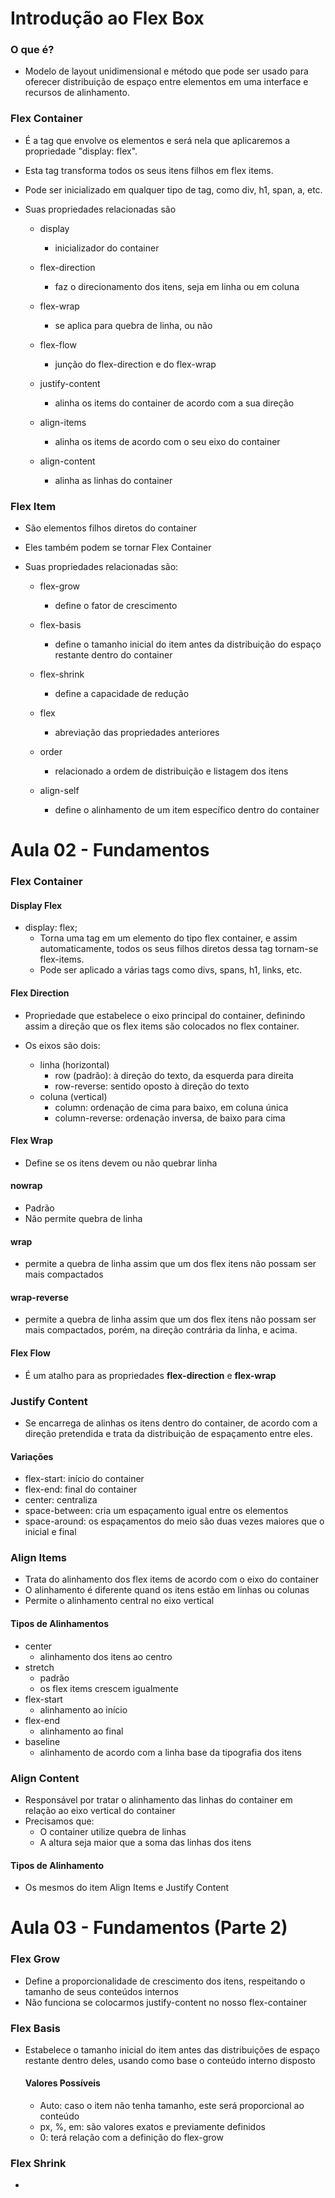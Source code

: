 # Introdução ao Flex Box

### O que é?

- Modelo de layout unidimensional e método que pode ser usado para oferecer distribuição de espaço entre elementos em uma interface e recursos de alinhamento.

### Flex Container

- É a tag que envolve os elementos e será nela que aplicaremos a propriedade "display: flex".

- Esta tag transforma todos os seus itens filhos em flex items.

- Pode ser inicializado em qualquer tipo de tag, como div, h1, span, a, etc.

- Suas propriedades relacionadas são

  - display
       - inicializador do container

  - flex-direction
      - faz o direcionamento dos itens, seja em linha ou em coluna

  - flex-wrap
       - se aplica para quebra de linha, ou não

  - flex-flow
       - junção do flex-direction e do flex-wrap

  - justify-content
       - alinha os items do container de acordo com a sua direção

  - align-items
       - alinha os items de acordo com o seu eixo do container

  - align-content
       - alinha as linhas do container

### Flex Item

- São elementos filhos diretos do container

- Eles também podem se tornar Flex Container

- Suas propriedades relacionadas são:

  - flex-grow
    - define o fator de crescimento

  - flex-basis
    - define o tamanho inicial do item antes da distribuição do espaço restante dentro do container

  - flex-shrink
    - define a capacidade de redução

  - flex
    - abreviação das propriedades anteriores

  - order
       - relacionado a ordem de distribuição e listagem dos itens

  - align-self
    - define o alinhamento de um item específico dentro do container



# Aula 02 - Fundamentos 

### Flex Container

#### Display Flex

- display: flex;
  - Torna uma tag em um elemento do tipo flex container, e assim automaticamente, todos os seus filhos diretos dessa tag tornam-se flex-items.
  - Pode ser aplicado a várias tags como divs, spans, h1, links, etc.

#### Flex Direction

- Propriedade que estabelece o eixo principal do container, definindo assim a direção que os flex items são colocados no flex container.

- Os eixos são dois: 
  - linha (horizontal)
    - row (padrão): à direção do texto, da esquerda para direita 
    - row-reverse: sentido oposto à direção do texto
  - coluna (vertical)
    - column: ordenação de cima para baixo, em coluna única
    - column-reverse: ordenação inversa, de baixo para cima

#### Flex Wrap

- Define se os itens devem ou não quebrar linha

#### nowrap

- Padrão
- Não permite quebra de linha

#### wrap

- permite a quebra de linha assim que um dos flex itens não possam ser mais compactados

#### wrap-reverse

- permite a quebra de linha assim que um dos flex itens não possam ser mais compactados, porém, na direção contrária da linha, e acima.

#### Flex Flow

- É um atalho para as propriedades **flex-direction** e **flex-wrap**



### Justify Content

- Se encarrega de alinhas os itens dentro do container, de acordo com a direção pretendida e trata da distribuição de espaçamento entre eles.

#### Variações

- flex-start: início do container
- flex-end: final do container
- center: centraliza 
- space-between: cria um espaçamento igual entre os elementos
- space-around: os espaçamentos do meio são duas vezes maiores que o inicial e final



### Align Items

- Trata do alinhamento dos flex items de acordo com o eixo do container
- O alinhamento é diferente quand os itens estão em linhas ou colunas
- Permite o alinhamento central no eixo vertical

#### Tipos de Alinhamentos

- center
  - alinhamento dos itens ao centro
- stretch
  - padrão
  - os flex items crescem igualmente
- flex-start
  - alinhamento ao início
- flex-end
  - alinhamento ao final
- baseline
  - alinhamento de acordo com a linha base da tipografia dos itens



### Align Content

- Responsável por tratar o alinhamento das linhas do container em relação ao eixo vertical do container
- Precisamos que:
  - O container utilize quebra de linhas
  - A altura seja maior que a soma das linhas dos itens

#### Tipos de Alinhamento

- Os mesmos do item Align Items e Justify Content



# Aula 03 - Fundamentos (Parte 2)

### Flex Grow

- Define a proporcionalidade de crescimento dos itens, respeitando o tamanho de seus conteúdos internos
- Não funciona se colocarmos justify-content no nosso flex-container

### Flex Basis

- Estabelece o tamanho inicial do item antes das distribuições de espaço restante dentro deles, usando como base o conteúdo interno disposto

  #### Valores Possíveis

  - Auto: caso o item não tenha tamanho, este será proporcional ao conteúdo
  - px, %, em: são valores exatos e previamente definidos
  - 0: terá relação com a definição do flex-grow

### Flex Shrink

- 
